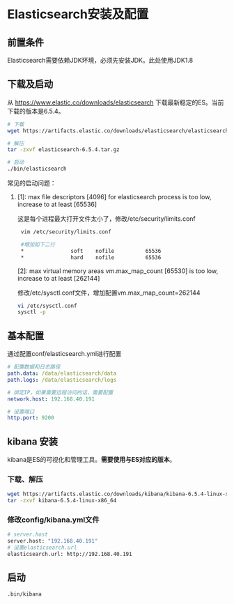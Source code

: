 # Elasticsearch安装及配置

## 前置条件
Elasticsearch需要依赖JDK环境，必须先安装JDK。此处使用JDK1.8

## 下载及启动
从 https://www.elastic.co/downloads/elasticsearch 下载最新稳定的ES。当前下载的版本是6.5.4。
``` bash 
# 下载
wget https://artifacts.elastic.co/downloads/elasticsearch/elasticsearch-6.5.4.tar.gz

# 解压
tar -zxvf elasticsearch-6.5.4.tar.gz

# 启动
./bin/elasticsearch
```

常见的启动问题：

1. [1]: max file descriptors [4096] for elasticsearch process is too low, increase to at least [65536]
   
   这是每个进程最大打开文件太小了，修改/etc/security/limits.conf

   ``` bash
    vim /etc/security/limits.conf

    #增加如下二行
    *               soft    nofile          65536
    *               hard    nofile          65536
   ```

    [2]: max virtual memory areas vm.max_map_count [65530] is too low, increase to at least [262144]

    修改/etc/sysctl.conf文件，增加配置vm.max_map_count=262144

    ``` bash
    vi /etc/sysctl.conf
    sysctl -p
    ```

## 基本配置

通过配置conf/elasticsearch.yml进行配置

``` yaml
# 配置数据和日志路径
path.data: /data/elasticsearch/data
path.logs: /data/elasticsearch/logs

# 绑定IP，如果需要远程访问的话，需要配置
network.host: 192.168.40.191

# 设置端口
http.port: 9200
```


## kibana 安装

kibana是ES的可视化和管理工具。**需要使用与ES对应的版本**。

### 下载、解压
``` bash
wget https://artifacts.elastic.co/downloads/kibana/kibana-6.5.4-linux-x86_64.tar.gz
tar -zxvf kibana-6.5.4-linux-x86_64
```

### 修改config/kibana.yml文件
``` bash
# server.host 
server.host: "192.168.40.191"
# 设置elasticsearch.url
elasticsearch.url: http://192.168.40.191

```

## 启动
``` bash
.bin/kibana
```

<Valine/>